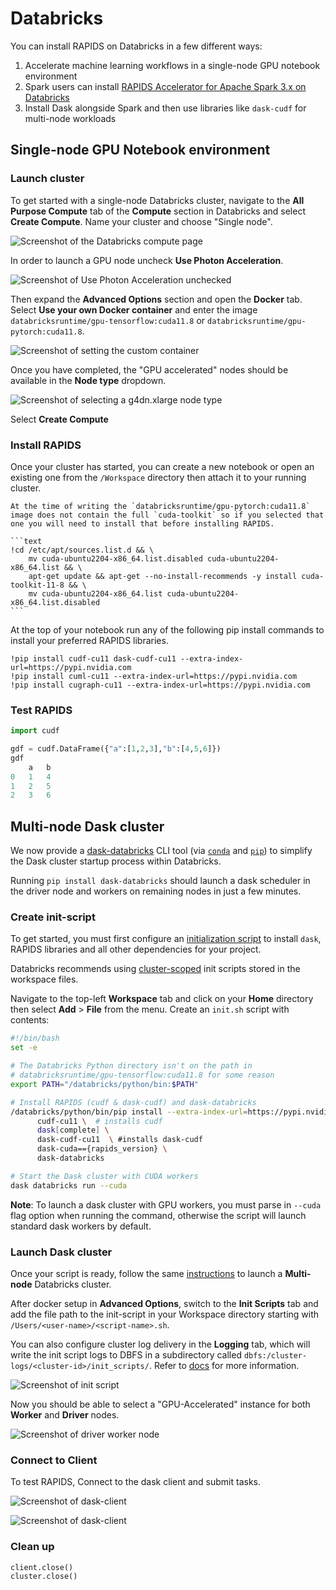 # Databricks

You can install RAPIDS on Databricks in a few different ways:

1. Accelerate machine learning workflows in a single-node GPU notebook environment
2. Spark users can install [RAPIDS Accelerator for Apache Spark 3.x on Databricks](https://docs.nvidia.com/spark-rapids/user-guide/latest/getting-started/databricks.html)
3. Install Dask alongside Spark and then use libraries like `dask-cudf` for multi-node workloads

## Single-node GPU Notebook environment

### Launch cluster

To get started with a single-node Databricks cluster, navigate to the **All Purpose Compute** tab of the **Compute** section in Databricks and select **Create Compute**. Name your cluster and choose "Single node".

![Screenshot of the Databricks compute page](../images/databricks-create-compute.png)

In order to launch a GPU node uncheck **Use Photon Acceleration**.

![Screenshot of Use Photon Acceleration unchecked](../images/databricks-deselect-photon.png)

Then expand the **Advanced Options** section and open the **Docker** tab. Select **Use your own Docker container** and enter the image `databricksruntime/gpu-tensorflow:cuda11.8` or `databricksruntime/gpu-pytorch:cuda11.8`.

![Screenshot of setting the custom container](../images/databricks-custom-container.png)

Once you have completed, the "GPU accelerated" nodes should be available in the **Node type** dropdown.

![Screenshot of selecting a g4dn.xlarge node type](../images/databricks-choose-gpu-node.png)

Select **Create Compute**

### Install RAPIDS

Once your cluster has started, you can create a new notebook or open an existing one from the `/Workspace` directory then attach it to your running cluster.

````{warning}
At the time of writing the `databricksruntime/gpu-pytorch:cuda11.8` image does not contain the full `cuda-toolkit` so if you selected that one you will need to install that before installing RAPIDS.

```text
!cd /etc/apt/sources.list.d && \
    mv cuda-ubuntu2204-x86_64.list.disabled cuda-ubuntu2204-x86_64.list && \
    apt-get update && apt-get --no-install-recommends -y install cuda-toolkit-11-8 && \
    mv cuda-ubuntu2204-x86_64.list cuda-ubuntu2204-x86_64.list.disabled
```

````

At the top of your notebook run any of the following pip install commands to install your preferred RAPIDS libraries.

```text
!pip install cudf-cu11 dask-cudf-cu11 --extra-index-url=https://pypi.nvidia.com
!pip install cuml-cu11 --extra-index-url=https://pypi.nvidia.com
!pip install cugraph-cu11 --extra-index-url=https://pypi.nvidia.com
```

### Test RAPIDS

```python
import cudf

gdf = cudf.DataFrame({"a":[1,2,3],"b":[4,5,6]})
gdf
    a   b
0   1   4
1   2   5
2   3   6
```

## Multi-node Dask cluster

We now provide a [dask-databricks](https://github.com/jacobtomlinson/dask-databricks) CLI tool (via [`conda`](https://github.com/conda-forge/dask-databricks-feedstock) and [`pip`](https://pypi.org/project/dask-databricks/)) to simplify the Dask cluster startup process within Databricks.

Running `pip install dask-databricks` should launch a dask scheduler in the driver node and workers on remaining nodes in just a few minutes.

### Create init-script

To get started, you must first configure an [initialization script](https://docs.databricks.com/en/init-scripts/index.html) to install `dask`, RAPIDS libraries and all other dependencies for your project.

Databricks recommends using [cluster-scoped](https://docs.databricks.com/en/init-scripts/cluster-scoped.html) init scripts stored in the workspace files.

Navigate to the top-left **Workspace** tab and click on your **Home** directory then select **Add** > **File** from the menu. Create an `init.sh` script with contents:

```bash
#!/bin/bash
set -e

# The Databricks Python directory isn't on the path in
# databricksruntime/gpu-tensorflow:cuda11.8 for some reason
export PATH="/databricks/python/bin:$PATH"

# Install RAPIDS (cudf & dask-cudf) and dask-databricks
/databricks/python/bin/pip install --extra-index-url=https://pypi.nvidia.com \
      cudf-cu11 \  # installs cudf
      dask[complete] \
      dask-cudf-cu11  \ #installs dask-cudf
      dask-cuda=={rapids_version} \
      dask-databricks

# Start the Dask cluster with CUDA workers
dask databricks run --cuda

```

**Note**: To launch a dask cluster with GPU workers, you must parse in `--cuda` flag option when running the command, otherwise the script will launch standard dask workers by default.

### Launch Dask cluster

Once your script is ready, follow the same [instructions](#launch-cluster) to launch a **Multi-node** Databricks cluster.

After docker setup in **Advanced Options**, switch to the **Init Scripts** tab and add the file path to the init-script in your Workspace directory starting with `/Users/<user-name>/<script-name>.sh`.

You can also configure cluster log delivery in the **Logging** tab, which will write the init script logs to DBFS in a subdirectory called `dbfs:/cluster-logs/<cluster-id>/init_scripts/`. Refer to [docs](https://docs.databricks.com/en/init-scripts/logs.html) for more information.

![Screenshot of init script](../images/databricks-dask-init-script.png)

Now you should be able to select a "GPU-Accelerated" instance for both **Worker** and **Driver** nodes.

![Screenshot of driver worker node](../images/databricks-worker-driver-node.png)

### Connect to Client

To test RAPIDS, Connect to the dask client and submit tasks.

![Screenshot of dask-client](../images/databricks-mnmg-dask-client.png)

![Screenshot of dask-client](../images/databricks-mnmg-dask-example.png)

### Clean up

```python
client.close()
cluster.close()
```
